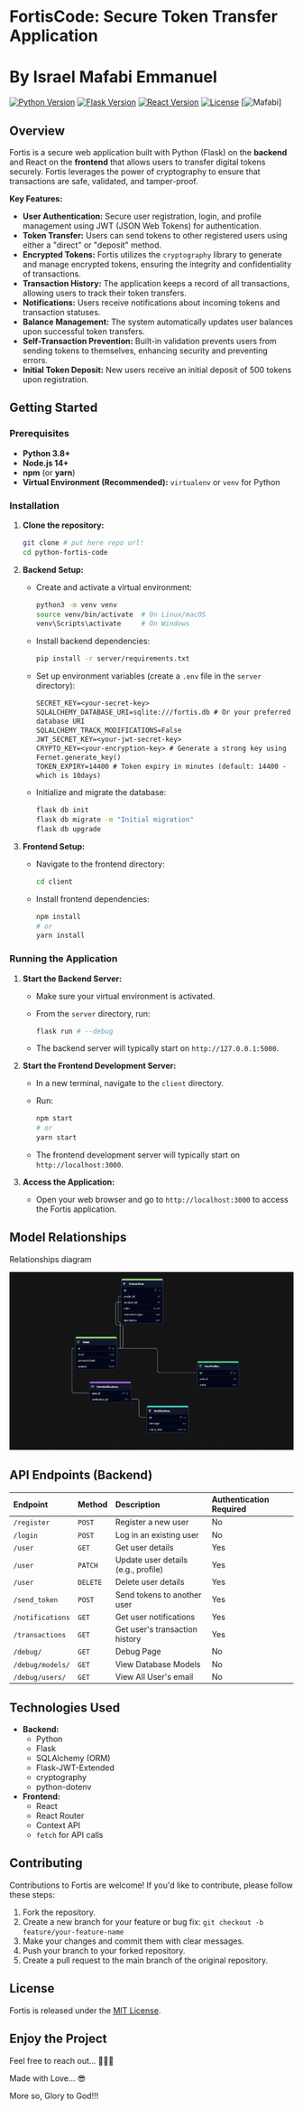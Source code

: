# Fortis**Code**: Secure Token Transfer Application

# By Israel Mafabi Emmanuel

[![Python Version](https://img.shields.io/badge/python-3.8%2B-blue.svg)](https://www.python.org/downloads/)
[![Flask Version](https://img.shields.io/badge/flask-2.x-green.svg)](https://flask.palletsprojects.com/)
[![React Version](https://img.shields.io/badge/react-17%2B-blue.svg)](https://reactjs.org/)
[![License](https://img.shields.io/badge/license-MIT-yellow.svg)](https://opensource.org/licenses/MIT)
[![Mafabi](https://img.shields.io/badge/By%20Israel-Mafabi-Emmanuel)]

## Overview

Fortis is a secure web application built with Python (Flask) on the **backend** and React on the **frontend** that allows users to transfer digital tokens securely. Fortis leverages the power of cryptography to ensure that transactions are safe, validated, and tamper-proof.

**Key Features:**

*   **User Authentication:** Secure user registration, login, and profile management using JWT (JSON Web Tokens) for authentication.
*   **Token Transfer:** Users can send tokens to other registered users using either a "direct" or "deposit" method.
*   **Encrypted Tokens:**  Fortis utilizes the `cryptography` library to generate and manage encrypted tokens, ensuring the integrity and confidentiality of transactions.
*   **Transaction History:**  The application keeps a record of all transactions, allowing users to track their token transfers.
*   **Notifications:** Users receive notifications about incoming tokens and transaction statuses.
*   **Balance Management:**  The system automatically updates user balances upon successful token transfers.
*   **Self-Transaction Prevention:**  Built-in validation prevents users from sending tokens to themselves, enhancing security and preventing errors.
*   **Initial Token Deposit:** New users receive an initial deposit of 500 tokens upon registration.

## Getting Started

### Prerequisites

*   **Python 3.8+**
*   **Node.js 14+**
*   **npm** (or **yarn**)
*   **Virtual Environment (Recommended):** `virtualenv` or `venv` for Python

### Installation

1. **Clone the repository:**

    ```bash
    git clone # put here repo url!
    cd python-fortis-code
    ```

2. **Backend Setup:**

    *   Create and activate a virtual environment:

        ```bash
        python3 -m venv venv
        source venv/bin/activate  # On Linux/macOS
        venv\Scripts\activate     # On Windows
        ```

    *   Install backend dependencies:

        ```bash
        pip install -r server/requirements.txt
        ```

    *   Set up environment variables (create a `.env` file in the `server` directory):

        ```
        SECRET_KEY=<your-secret-key>
        SQLALCHEMY_DATABASE_URI=sqlite:///fortis.db # Or your preferred database URI
        SQLALCHEMY_TRACK_MODIFICATIONS=False
        JWT_SECRET_KEY=<your-jwt-secret-key>
        CRYPTO_KEY=<your-encryption-key> # Generate a strong key using Fernet.generate_key()
        TOKEN_EXPIRY=14400 # Token expiry in minutes (default: 14400 - which is 10days)
        ```

    *   Initialize and migrate the database:

        ```bash
        flask db init
        flask db migrate -m "Initial migration"
        flask db upgrade
        ```

3. **Frontend Setup:**

    *   Navigate to the frontend directory:

        ```bash
        cd client
        ```

    *   Install frontend dependencies:

        ```bash
        npm install
        # or
        yarn install
        ```

### Running the Application

1. **Start the Backend Server:**

    *   Make sure your virtual environment is activated.
    *   From the `server` directory, run:

        ```bash
        flask run # --debug
        ```

    *   The backend server will typically start on `http://127.0.0.1:5000`.

2. **Start the Frontend Development Server:**

    *   In a new terminal, navigate to the `client` directory.
    *   Run:

        ```bash
        npm start
        # or
        yarn start
        ```

    *   The frontend development server will typically start on `http://localhost:3000`.

3. **Access the Application:**

    *   Open your web browser and go to `http://localhost:3000` to access the Fortis application.

## Model Relationships

Relationships diagram

![FortisCode ERD](relationships/fortiscode_relationships.png)

## API Endpoints (Backend)

| Endpoint         | Method   | Description                         | Authentication Required |
| :--------------- | :------- | :---------------------------------- | :---------------------- |
| `/register`      | `POST`   | Register a new user                 | No                      |
| `/login`         | `POST`   | Log in an existing user             | No                      |
| `/user`          | `GET`    | Get user details                    | Yes                     |
| `/user`          | `PATCH`  | Update user details (e.g., profile) | Yes                     |
| `/user`          | `DELETE` | Delete user details                 | Yes                     |
| `/send_token`    | `POST`   | Send tokens to another user         | Yes                     |
| `/notifications` | `GET`    | Get user notifications              | Yes                     |
| `/transactions`  | `GET`    | Get user's transaction history      | Yes                     |
| `/debug/`        | `GET`    | Debug Page                          | No                      |
| `/debug/models/` | `GET`    | View Database Models                | No                      |
| `/debug/users/`  | `GET`    | View All User's email               | No                      |

## Technologies Used

*   **Backend:**
    *   Python
    *   Flask
    *   SQLAlchemy (ORM)
    *   Flask-JWT-Extended
    *   cryptography
    *   python-dotenv
*   **Frontend:**
    *   React
    *   React Router
    *   Context API
    *   `fetch` for API calls

## Contributing

Contributions to Fortis are welcome! If you'd like to contribute, please follow these steps:

1. Fork the repository.
2. Create a new branch for your feature or bug fix: `git checkout -b feature/your-feature-name`
3. Make your changes and commit them with clear messages.
4. Push your branch to your forked repository.
5. Create a pull request to the main branch of the original repository.

## License

Fortis is released under the [MIT License](https://opensource.org/licenses/MIT).

## Enjoy the Project

Feel free to reach out... 🤭😍😉

Made with Love... 😎

More so, Glory to God!!!